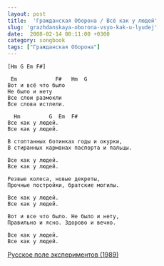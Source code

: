 ```yaml
---
layout: post
title:  'Гражданская Оборона / Всё как у людей'
slug: 'grazhdanskaya-oborona-vsyo-kak-u-lyudej'
date:  2008-02-14 00:11:00 +0300
category: songbook
tags: ["Гражданская Оборона"]
---
```


	[Hm G Em F#]

	 Em            F#   Hm  G
	Вот и всё что было
	Не было и нету
	Все слои размокли
	Все слова истлели.

	  Hm         G  Em  F#
	Все как у людей.
	Все как у людей.

	В стоптанных ботинках годы и окурки,
	В стиранных карманах паспорта и пальцы.

	Все как у людей.
	Все как у людей.

	Резвые колеса, новые декреты,
	Прочные постройки, братские могилы.

	Все как у людей.
	Все как у людей.

	Вот и все что было. Не было и нету,
	Правильно и ясно. Здорово и вечно.

	Все как у людей.
	Все как у людей.

[Русское поле экспериментов (1989)](http://www.gr-oborona.ru/texts/1056901056.html)

